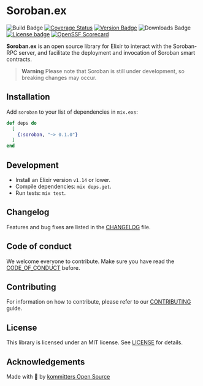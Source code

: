 # Soroban.ex

![Build Badge](https://img.shields.io/github/actions/workflow/status/kommitters/soroban.ex/ci.yml?branch=main&style=for-the-badge)
[![Coverage Status](https://img.shields.io/coveralls/github/kommitters/soroban.ex?style=for-the-badge)](https://coveralls.io/github/kommitters/soroban.ex)
[![Version Badge](https://img.shields.io/hexpm/v/soroban?style=for-the-badge)](https://hexdocs.pm/soroban)
![Downloads Badge](https://img.shields.io/hexpm/dt/soroban?style=for-the-badge)
[![License badge](https://img.shields.io/hexpm/l/soroban?style=for-the-badge)](https://github.com/kommitters/soroban.ex/blob/main/LICENSE)
[![OpenSSF Scorecard](https://img.shields.io/ossf-scorecard/github.com/kommitters/soroban.ex?label=openssf%20scorecard&style=for-the-badge)](https://api.securityscorecards.dev/projects/github.com/kommitters/soroban.ex)

**Soroban.ex** is an open source library for Elixir to interact with the Soroban-RPC server, and facilitate the deployment and invocation of Soroban smart contracts.

> **Warning**
> Please note that Soroban is still under development, so breaking changes may occur.

## Installation

Add `soroban` to your list of dependencies in `mix.exs`:

```elixir
def deps do
  [
    {:soroban, "~> 0.1.0"}
  ]
end
```

## Development
* Install an Elixir version `v1.14` or lower.
* Compile dependencies: `mix deps.get`.
* Run tests: `mix test`.

## Changelog

Features and bug fixes are listed in the [CHANGELOG][changelog] file.

## Code of conduct

We welcome everyone to contribute. Make sure you have read the [CODE_OF_CONDUCT][coc] before.

## Contributing

For information on how to contribute, please refer to our [CONTRIBUTING][contributing] guide.

## License

This library is licensed under an MIT license. See [LICENSE][license] for details.

## Acknowledgements

Made with 💙 by [kommitters Open Source](https://kommit.co)

[license]: https://github.com/kommitters/soroban.ex/blob/main/LICENSE
[coc]: https://github.com/kommitters/soroban.ex/blob/main/CODE_OF_CONDUCT.md
[changelog]: https://github.com/kommitters/soroban.ex/blob/main/CHANGELOG.md
[contributing]: https://github.com/kommitters/soroban.ex/blob/main/CONTRIBUTING.md
